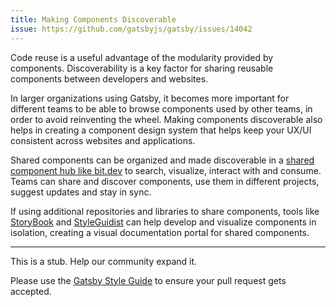 ```yaml
---
title: Making Components Discoverable
issue: https://github.com/gatsbyjs/gatsby/issues/14042
---
```


Code reuse is a useful advantage of the modularity provided by components. Discoverability is a key factor for sharing reusable components between developers and websites.

In larger organizations using Gatsby, it becomes more important for different teams to be able to browse components used by other teams, in order to avoid reinventing the wheel. Making components discoverable also helps in creating a component design system that helps keep your UX/UI consistent across websites and applications.

Shared components can be organized and made discoverable in a [shared component hub like bit.dev](https://bit.dev/components) to search, visualize, interact with and consume. Teams can share and discover components, use them in different projects, suggest updates and stay in sync.

If using additional repositories and libraries to share components, tools like [StoryBook](/docs/visual-testing-with-storybook/) and [StyleGuidist](https://github.com/styleguidist/react-styleguidist) can help develop and visualize components in isolation, creating a visual documentation portal for shared components.

---

This is a stub. Help our community expand it.

Please use the [Gatsby Style Guide](/contributing/gatsby-style-guide/) to ensure your
pull request gets accepted.
